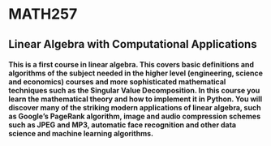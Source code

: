 # MATH257
## Linear Algebra with Computational Applications
#### This is a first course in linear algebra. This covers basic definitions and algorithms of the subject needed in the higher level (engineering, science and economics) courses and more sophisticated mathematical techniques such as the Singular Value Decomposition. In this course you learn the mathematical theory and how to implement it in Python. You will discover many of the striking modern applications of linear algebra, such as Google’s PageRank algorithm, image and audio compression schemes such as JPEG and MP3, automatic face recognition and other data science and machine learning algorithms. 
